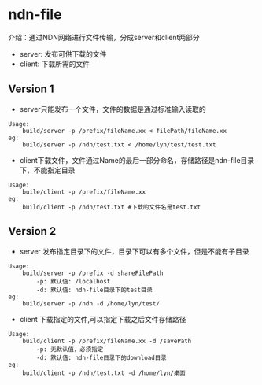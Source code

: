# ndn-file
介绍：通过NDN网络进行文件传输，分成server和client两部分
* server: 发布可供下载的文件
* client: 下载所需的文件

## Version 1
* server只能发布一个文件，文件的数据是通过标准输入读取的 
```
Usage: 
    build/server -p /prefix/fileName.xx < filePath/fileName.xx
eg: 
    build/server -p /ndn/test.txt < /home/lyn/test/test.txt
```

* client下载文件，文件通过Name的最后一部分命名，存储路径是ndn-file目录下，不能指定目录
```
Usage: 
    buile/client -p /prefix/fileName.xx
eg: 
    build/client -p /ndn/test.txt #下载的文件名是test.txt
```

## Version 2
* server 发布指定目录下的文件，目录下可以有多个文件，但是不能有子目录
```
Usage:
    build/server -p /prefix -d shareFilePath
        -p: 默认值: /localhost
        -d: 默认值: ndn-file目录下的test目录
eg:
    build/server -p /ndn -d /home/lyn/test/
```

* client 下载指定的文件,可以指定下载之后文件存储路径
```
Usage:
    build/client -p /prefix/fileName.xx -d /savePath
        -p: 无默认值，必须指定
        -d: 默认值: ndn-file目录下的download目录
eg:
    build/client -p /ndn/test.txt -d /home/lyn/桌面
```